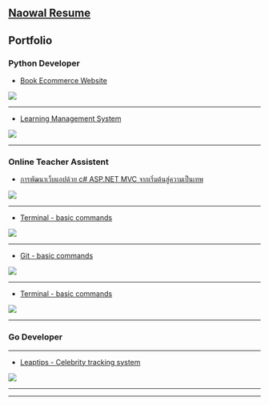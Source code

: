 ## [Naowal Resume](https://www.resume.com/share/naowalsiripatana)



## Portfolio

### Python Developer

- [Book Ecommerce Website](https://github.com/naowal/uncle-book)
<img src="https://static.freelancebay.com/portfolios/image/2019/7/1000x1000xinside/1563274596564-324.58203125-vvpwjikge1g6frrdi0zh.jpg"/>

---
- [Learning Management System](https://github.com/naowal/uncle-engineer-mooc)
<img src="https://static.freelancebay.com/portfolios/image/2019/7/1000x1000xinside/1563273722843-231.625-7c928ppxt38xhbjvti0r.jpg"/>

---

### Online Teacher Assistent

- [การพัฒนาเว็บแอปด้วย c# ASP.NET MVC จากเริ่มต้นสู่ความเป็นเทพ](https://course.digitalskill.org/courses/course-v1:THAIPROGRAMMER+C2019+2019/about)
<img src="https://course.digitalskill.org/asset-v1:THAIPROGRAMMER+C2019+2019+type@asset+block@asset-v1_THAIPROGRAMMER_C2019_2019_type_asset_block_ASP.net_-1024x615.png"/>

---

- [Terminal - basic commands](https://course.digitalskill.org/courses/course-v1:SOFTWAREPARKTHAILAND_CODECAMP+CC104+2019/about)
<img src="https://course.digitalskill.org/asset-v1:SOFTWAREPARKTHAILAND_CODECAMP+CC104+2019+type@asset+block@h8.jpg"/>

---

- [Git - basic commands](https://course.digitalskill.org/courses/course-v1:SOFTWAREPARKTHAILAND_CODECAMP+CC105+2019/about)
<img src="https://course.digitalskill.org/asset-v1:SOFTWAREPARKTHAILAND_CODECAMP+CC105+2019+type@asset+block@h9.jpg"/>

---

- [Terminal - basic commands](https://course.digitalskill.org/courses/course-v1:SOFTWAREPARKTHAILAND_CODECAMP+CC104+2019/about)
<img src="https://course.digitalskill.org/asset-v1:SOFTWAREPARKTHAILAND_CODECAMP+CC104+2019+type@asset+block@h8.jpg"/>

---

### Go Developer
---
- [Leaptips - Celebrity tracking system](https://www.freelancebay.com/portfolio/30ho3ot)
<img src="https://static.freelancebay.com/portfolios/attachment/2018/9/1000x1000xinside/1537338301000-282956-889ezj1gd3epts7drgo8.png"/>

---


---



